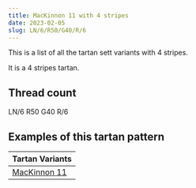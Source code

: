 ```yaml
---
title: MacKinnon 11 with 4 stripes
date: 2023-02-05
slug: LN/6/R50/G40/R/6
---
```

This is a list of all the tartan sett variants with 4 stripes.

It is a 4 stripes tartan.


## Thread count
LN/6 R50 G40 R/6

## Examples of this tartan pattern

| Tartan Variants |
|---------------|
| [MacKinnon 11](/variants/ln/6/r50/g40/r/6-g008000-lne0e0e0-rc00000)||
